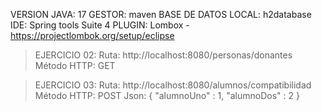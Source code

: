 VERSION JAVA: 17
GESTOR: maven
BASE DE DATOS LOCAL: h2database
IDE: Spring tools Suite 4
PLUGIN: Lombox - https://projectlombok.org/setup/eclipse

>EJERCICIO 02:
Ruta: http://localhost:8080/personas/donantes
Método HTTP: GET


>EJERCICIO 03: 
Ruta: http://localhost:8080/alumnos/compatibilidad
Método HTTP: POST
Json: 
{
	"alumnoUno" : 1,
	"alumnoDos" : 2
}